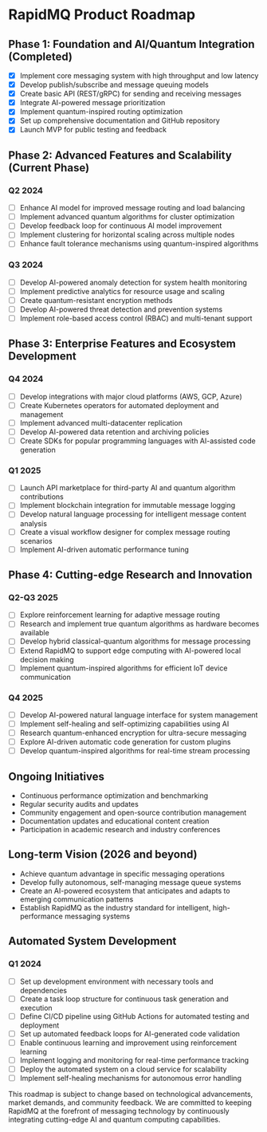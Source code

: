 # RapidMQ Product Roadmap

## Phase 1: Foundation and AI/Quantum Integration (Completed)

- [x] Implement core messaging system with high throughput and low latency
- [x] Develop publish/subscribe and message queuing models
- [x] Create basic API (REST/gRPC) for sending and receiving messages
- [x] Integrate AI-powered message prioritization
- [x] Implement quantum-inspired routing optimization
- [x] Set up comprehensive documentation and GitHub repository
- [x] Launch MVP for public testing and feedback

## Phase 2: Advanced Features and Scalability (Current Phase)

### Q2 2024
- [ ] Enhance AI model for improved message routing and load balancing
- [ ] Implement advanced quantum algorithms for cluster optimization
- [ ] Develop feedback loop for continuous AI model improvement
- [ ] Implement clustering for horizontal scaling across multiple nodes
- [ ] Enhance fault tolerance mechanisms using quantum-inspired algorithms

### Q3 2024
- [ ] Develop AI-powered anomaly detection for system health monitoring
- [ ] Implement predictive analytics for resource usage and scaling
- [ ] Create quantum-resistant encryption methods
- [ ] Develop AI-powered threat detection and prevention systems
- [ ] Implement role-based access control (RBAC) and multi-tenant support

## Phase 3: Enterprise Features and Ecosystem Development

### Q4 2024
- [ ] Develop integrations with major cloud platforms (AWS, GCP, Azure)
- [ ] Create Kubernetes operators for automated deployment and management
- [ ] Implement advanced multi-datacenter replication
- [ ] Develop AI-powered data retention and archiving policies
- [ ] Create SDKs for popular programming languages with AI-assisted code generation

### Q1 2025
- [ ] Launch API marketplace for third-party AI and quantum algorithm contributions
- [ ] Implement blockchain integration for immutable message logging
- [ ] Develop natural language processing for intelligent message content analysis
- [ ] Create a visual workflow designer for complex message routing scenarios
- [ ] Implement AI-driven automatic performance tuning

## Phase 4: Cutting-edge Research and Innovation

### Q2-Q3 2025
- [ ] Explore reinforcement learning for adaptive message routing
- [ ] Research and implement true quantum algorithms as hardware becomes available
- [ ] Develop hybrid classical-quantum algorithms for message processing
- [ ] Extend RapidMQ to support edge computing with AI-powered local decision making
- [ ] Implement quantum-inspired algorithms for efficient IoT device communication

### Q4 2025
- [ ] Develop AI-powered natural language interface for system management
- [ ] Implement self-healing and self-optimizing capabilities using AI
- [ ] Research quantum-enhanced encryption for ultra-secure messaging
- [ ] Explore AI-driven automatic code generation for custom plugins
- [ ] Develop quantum-inspired algorithms for real-time stream processing

## Ongoing Initiatives

- Continuous performance optimization and benchmarking
- Regular security audits and updates
- Community engagement and open-source contribution management
- Documentation updates and educational content creation
- Participation in academic research and industry conferences

## Long-term Vision (2026 and beyond)

- Achieve quantum advantage in specific messaging operations
- Develop fully autonomous, self-managing message queue systems
- Create an AI-powered ecosystem that anticipates and adapts to emerging communication patterns
- Establish RapidMQ as the industry standard for intelligent, high-performance messaging systems

## Automated System Development

### Q1 2024
- [ ] Set up development environment with necessary tools and dependencies
- [ ] Create a task loop structure for continuous task generation and execution
- [ ] Define CI/CD pipeline using GitHub Actions for automated testing and deployment
- [ ] Set up automated feedback loops for AI-generated code validation
- [ ] Enable continuous learning and improvement using reinforcement learning
- [ ] Implement logging and monitoring for real-time performance tracking
- [ ] Deploy the automated system on a cloud service for scalability
- [ ] Implement self-healing mechanisms for autonomous error handling

This roadmap is subject to change based on technological advancements, market demands, and community feedback. We are committed to keeping RapidMQ at the forefront of messaging technology by continuously integrating cutting-edge AI and quantum computing capabilities.